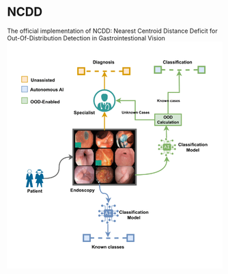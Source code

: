 # NCDD
The official implementation of NCDD: Nearest Centroid Distance Deficit for Out-Of-Distribution Detection in Gastrointestional Vision
![Clinical Overview](https://github.com/bhattarailab/NCDD/blob/main/intro.png)

